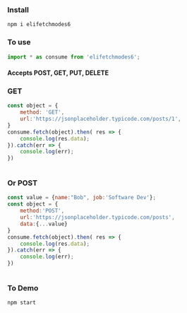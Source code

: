 
### Install 

```
npm i elifetchmodes6
```
### To use 

```js
import * as consume from 'elifetchmodes6';
```

#### Accepts POST, GET, PUT, DELETE

### GET

```js
const object = {
    method: 'GET',
    url:'https://jsonplaceholder.typicode.com/posts/1',
}
consume.fetch(object).then( res => {
    console.log(res.data);
}).catch(err => {
    console.log(err);
})  
  
```
### Or POST

```js
const value = {name:"Bob", job:'Software Dev'};
const object = {
    method:'POST',
    url:'https://jsonplaceholder.typicode.com/posts',
    data:{...value}
}
consume.fetch(object).then( res => {
    console.log(res.data);
}).catch(err => {
    console.log(err);
})  
  
```

### To Demo

```log
npm start
```

